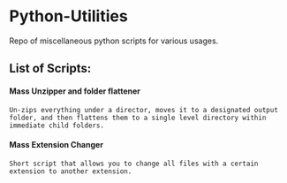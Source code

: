 # Python-Utilities
Repo of miscellaneous python scripts for various usages.

## List of Scripts:

#### Mass Unzipper and folder flattener
    Un-zips everything under a director, moves it to a designated output folder, and then flattens them to a single level directory within immediate child folders.

#### Mass Extension Changer
    Short script that allows you to change all files with a certain extension to another extension.
